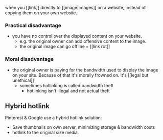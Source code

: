 when you [[link]] directly to [[image|images]] on a website, instead of copying them on your own website.

### Practical disadvantage
- you have no control over the displayed content on your website.
	- e.g. the original owner can add offensive content to the image.
	- the original image can go offline = [[link rot]]

### Moral disadvantage
- the original owner is paying for the  bandwidth used to display the image on your site. Because of that It's morally frowned on. It's [[legal but unethical]]
	- sometimes hotlinking is called bandwidth theft
		- hotlinking isn't illegal and not actual theft

## Hybrid hotlink
Pinterest & Google use a hybrid hotlink solution: 
- Save thumbnails on own server, minimizing storage & bandwidth costs 
- hotlink to the original size media.